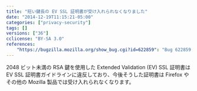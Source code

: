 ```yaml
---
title: "短い鍵長の EV SSL 証明書が受け入れられなくなりました"
date: "2014-12-19T11:15:21-05:00"
categories: ["privacy-security"]
tags: []
versions: ["36"]
cclicense: "BY-SA 3.0"
references:
    "https://bugzilla.mozilla.org/show_bug.cgi?id=622859": "Bug 622859 – Reject EV certificates with key sizes below RSA 2048"
---
```

2048 ビット未満の RSA 鍵を使用した Extended Validation (EV) SSL 証明書は EV SSL 証明書ガイドラインに違反しており、今後そうした証明書は Firefox やその他の Mozilla 製品では受け入れられなくなります。
